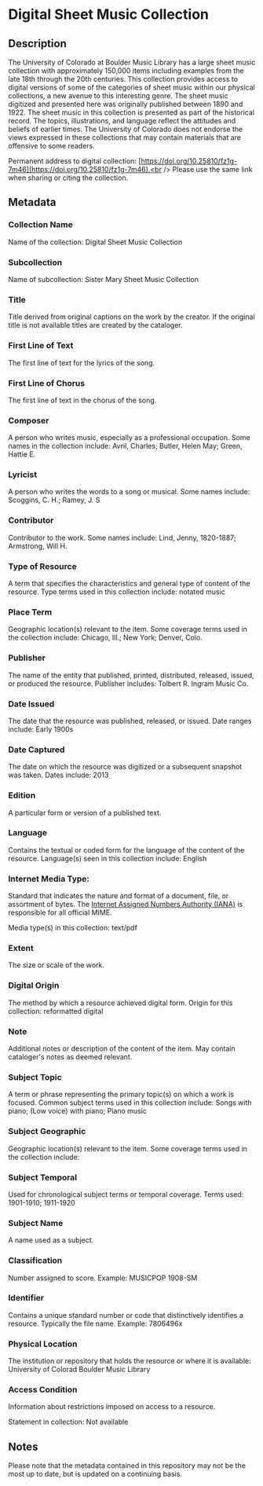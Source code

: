 # Digital Sheet Music Collection
## Description
The University of Colorado at Boulder Music Library has a large sheet music collection with approximately 150,000 items including examples from the late 18th through the 20th centuries. This collection provides access to digital versions of some of the categories of sheet music within our physical collections, a new avenue to this interesting genre. The sheet music digitized and presented here was originally published between 1890 and 1922. The sheet music in this collection is presented as part of the historical record. The topics, illustrations, and language reflect the attitudes and beliefs of earlier times. The University of Colorado does not endorse the views expressed in these collections that may contain materials that are offensive to some readers.

Permanent address to digital collection: [https://doi.org/10.25810/fz1g-7m46](https://doi.org/10.25810/fz1g-7m46).<br /> 
Please use the same link when sharing or citing the collection.
## Metadata
### Collection Name
Name of the collection: Digital Sheet Music Collection
### Subcollection
Name of subcollection: Sister Mary Sheet Music Collection
### Title
Title derived from original captions on the work by the creator. If the original title is not available titles are created by the cataloger.
### First Line of Text
The first line of text for the lyrics of the song.
### First Line of Chorus
The first line of text in the chorus of the song.
### Composer
A person who writes music, especially as a professional occupation. Some names in the collection include: Avril, Charles; Butler, Helen May; Green, Hattie E. 
### Lyricist
A person who writes the words to a song or musical. Some names include: Scoggins, C. H.; Ramey, J. S
### Contributor
Contributor to the work. Some names include: Lind, Jenny, 1820-1887; Armstrong, Will H. 
### Type of Resource
A term that specifies the characteristics and general type of content of the resource. Type terms used in this collection include: notated music
### Place Term
Geographic location(s) relevant to the item. Some coverage terms used in the collection include: Chicago, Ill.; New York; Denver, Colo.
### Publisher
The name of the entity that published, printed, distributed, released, issued, or produced the resource. Publisher includes: Tolbert R. Ingram Music Co.
### Date Issued
The date that the resource was published, released, or issued. Date ranges include: Early 1900s
### Date Captured
The date on which the resource was digitized or a subsequent snapshot was taken. Dates include: 2013
### Edition
A particular form or version of a published text.
### Language
Contains the textual or coded form for the language of the content of the resource. Language(s) seen in this collection include: English
### Internet Media Type: 
Standard that indicates the nature and format of a document, file, or assortment of bytes. The [Internet Assigned Numbers Authority (IANA)](https://www.iana.org/assignments/media-types/media-types.xhtml) is responsible for all official MIME. 

Media type(s) in this collection: text/pdf
### Extent
The size or scale of the work.
### Digital Origin
The method by which a resource achieved digital form. Origin for this collection: reformatted digital
### Note
Additional notes or description of the content of the item. May contain cataloger's notes as deemed relevant.
### Subject Topic
A term or phrase representing the primary topic(s) on which a work is focused. Common subject terms used in this collection include: Songs with piano; (Low voice) with piano; Piano music
### Subject Geographic
Geographic location(s) relevant to the item. Some coverage terms used in the collection include:
### Subject Temporal
Used for chronological subject terms or temporal coverage. Terms used: 1901-1910; 1911-1920  
### Subject Name
A name used as a subject.
### Classification
Number assigned to score. Example: MUSICPOP 1908-SM
### Identifier
Contains a unique standard number or code that distinctively identifies a resource. Typically the file name. Example: 7806496x
### Physical Location
The institution or repository that holds the resource or where it is available: University of Colorad Boulder Music Library
### Access Condition
Information about restrictions imposed on access to a resource.

Statement in collection: Not available

## Notes
Please note that the metadata contained in this repository may not be the most up to date, but is updated on a continuing basis.
